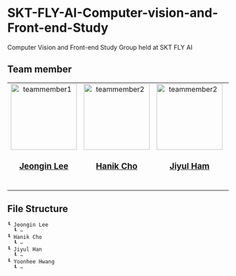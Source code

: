 # SKT-FLY-AI-Computer-vision-and-Front-end-Study
Computer Vision and Front-end Study Group held at SKT FLY AI

## Team member
<table>
  <tr>
    <td align="center"><a href="https://github.com/jeongiin"><img src="https://avatars.githubusercontent.com/u/48753785?v=4" width="150px;" alt="teammember1"/><br /><h3><b><a href="https://github.com/jeongiin">Jeongin Lee</b></h3></a><br /></td>
    <td align="center"><a href="https://github.com/"><img
src="" width="150px;" alt="teammember2"/><br /><h3><b><a href="https://github.com/">Hanik Cho</b></h3></a><br /></td>
    <td align="center"><a href="https://github.com/YUL-git"><img src="https://avatars.githubusercontent.com/u/89930713?v=4" width="150px;" alt="teammember2"/><br /><h3><b><a href="https://github.com/YUL-git">Jiyul Ham</b></h3></a><br /></td>
    <td align="center"><a href="https://github.com/YUL-git"><img src="https://avatars.githubusercontent.com/u/100117015?v=4" width="150px;" alt="teammember2"/><br /><h3><b><a href="https://github.com/yunhee1">Yoonhee Hwang</b></h3></a><br /></td>
  </tr>
<table>
  
## File Structure
```
┖ Jeongin Lee
  ┖ ~
┖ Hanik Cho
  ┖ ~
┖ Jiyul Han
  ┖ ~
┖ Yoonhee Hwang
  ┖ ~
```
## 

